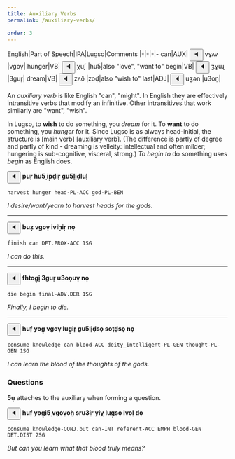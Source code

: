 ```yaml
---
title: Auxiliary Verbs
permalink: /auxiliary-verbs/

order: 3
---
```


English|Part of Speech|IPA|Lugso|Comments
|-|-|-|-
can|AUX|<span class='spoken '> <button class='speak' type='button' data-ipa='vɣʌv'>🔈</button> <span class='ipa'>vɣʌv</span> </span>|vgoṿ|
hunger|VB|<span class='spoken '> <button class='speak' type='button' data-ipa='χuʃ'>🔈</button> <span class='ipa'>χuʃ</span> </span>|hu5̣|also "love", "want to"
begin|VB|<span class='spoken '> <button class='speak' type='button' data-ipa='ʒɣuɻ'>🔈</button> <span class='ipa'>ʒɣuɻ</span> </span>|3guṛ|
dream|VB|<span class='spoken '> <button class='speak' type='button' data-ipa='zʌð'>🔈</button> <span class='ipa'>zʌð</span> </span>|zoḍ|also "wish to"
last|ADJ|<span class='spoken '> <button class='speak' type='button' data-ipa='uʒən'>🔈</button> <span class='ipa'>uʒən</span> </span>|u3oṇ|

An _auxiliary verb_ is like English "can", "might". In English they are effectively intransitive verbs that modify an infinitive. Other intransitives that work similarly are "want", "wish".

In Lugso, to **wish** to do something, you _dream_ for it. To **want** to do something, you _hunger_ for it. Since Lugso is as always head-initial, the structure is [main verb] [auxiliary verb]. (The difference is partly of degree and partly of kind - dreaming is velleity: intellectual and often milder; hungering is sub-cognitive, visceral, strong.) _To begin to_ do something uses _begin_ as English does.

<span class='spoken btnOnly'> <button class='speak' type='button' data-ipa='ɸuɻ χuʃ iɸðiɻ ɣuʃɮiðɮuɮ'>🔈</button>  </span> <strong>puṛ hu5̣ ip̣ḍiṛ gu5̣lị̣ḍluḷ</strong>

`harvest hunger head-PL-ACC god-PL-BEN`

_I desire/want/yearn to harvest heads for the gods._

---

<span class='spoken btnOnly'> <button class='speak' type='button' data-ipa='βuz vɣʌv iviχiɻ nʌ'>🔈</button>  </span> <strong>buẓ vgoṿ iviḥiṛ nọ</strong>

`finish can DET.PROX-ACC 1SG` 

_I can do this._ 

---

<span class='spoken btnOnly'> <button class='speak' type='button' data-ipa='fχθʌɣi ʒɣuɻ uʒənuv nʌ'>🔈</button>  </span> <strong>fhtog̣ị̣ 3guṛ u3oṇuṿ nọ</strong>

`die begin final-ADV.DER 1SG`

_Finally, I begin to die._

---

<span class='spoken btnOnly'> <button class='speak' type='button' data-ipa='χuf jʌɣ vɣʌv ɮuɣiɻ ɣuʃɮiðsə sʌθðsə nʌ'>🔈</button>  </span> <strong>huf̣ yog̣ vgoṿ lug̣iṛ gu5̣lị̣ḍsọ soṭḍsọ nọ</strong>

`consume knowledge can blood-ACC deity_intelligent-PL-GEN thought-PL-GEN 1SG`

_I can learn the blood of the thoughts of the gods._

### Questions

**5ụ** attaches to the auxiliary when forming a question.

<span class='spoken btnOnly'> <button class='speak' type='button' data-ipa='χuf jʌɣiʃ vɣʌvəχ sɻuʒiɻ jij ɮuɣsə ivəɮ ðʌ'>🔈</button>  </span> <strong>huf̣ yog̣i5̣ vgoṿoḥ sru3̣iṛ yiỵ lug̣sọ ivoḷ dọ</strong>

`consume knowledge-CONJ.but can-INT referent-ACC EMPH blood-GEN DET.DIST 2SG`

_But can you learn what that blood truly means?_
